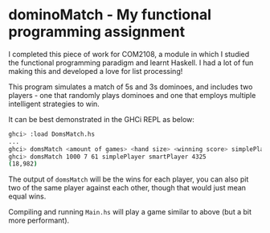 # dominoMatch - My functional programming assignment

I completed this piece of work for COM2108, a module in which I studied the functional programming paradigm and learnt Haskell. I had a lot of fun making this and developed a love for list processing!

This program simulates a match of 5s and 3s dominoes, and includes two players - one that randomly plays dominoes and one that employs multiple intelligent strategies to win.

It can be best demonstrated in the GHCi REPL as below:

```bash
ghci> :load DomsMatch.hs
...
ghci> domsMatch <amount of games> <hand size> <winning score> simplePlayer smartPlayer <random seed value>
ghci> domsMatch 1000 7 61 simplePlayer smartPlayer 4325
(18,982)
```

The output of `domsMatch` will be the wins for each player, you can also pit two of the same player against each other, though that would just mean equal wins.

Compiling and running `Main.hs` will play a game similar to above (but a bit more performant).
